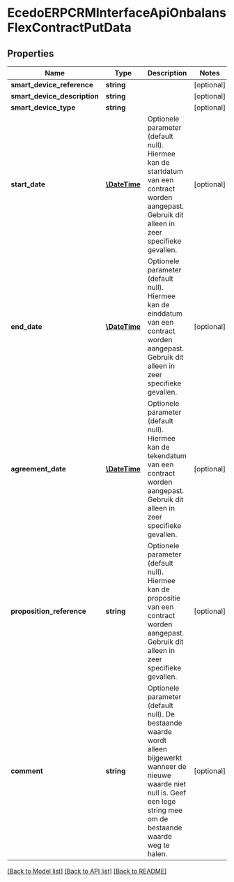 # EcedoERPCRMInterfaceApiOnbalansFlexContractPutData

## Properties
Name | Type | Description | Notes
------------ | ------------- | ------------- | -------------
**smart_device_reference** | **string** |  | [optional] 
**smart_device_description** | **string** |  | [optional] 
**smart_device_type** | **string** |  | [optional] 
**start_date** | [**\DateTime**](\DateTime.md) | Optionele parameter (default null). Hiermee kan de startdatum van een contract worden aangepast. Gebruik dit alleen in zeer specifieke gevallen. | [optional] 
**end_date** | [**\DateTime**](\DateTime.md) | Optionele parameter (default null). Hiermee kan de einddatum van een contract worden aangepast. Gebruik dit alleen in zeer specifieke gevallen. | [optional] 
**agreement_date** | [**\DateTime**](\DateTime.md) | Optionele parameter (default null). Hiermee kan de tekendatum van een contract worden aangepast. Gebruik dit alleen in zeer specifieke gevallen. | [optional] 
**proposition_reference** | **string** | Optionele parameter (default null). Hiermee kan de propositie van een contract worden aangepast. Gebruik dit alleen in zeer specifieke gevallen. | [optional] 
**comment** | **string** | Optionele parameter (default null). De bestaande waarde wordt alleen bijgewerkt wanneer de nieuwe waarde niet null is. Geef een lege string mee om de bestaande waarde weg te halen. | [optional] 

[[Back to Model list]](../README.md#documentation-for-models) [[Back to API list]](../README.md#documentation-for-api-endpoints) [[Back to README]](../README.md)


